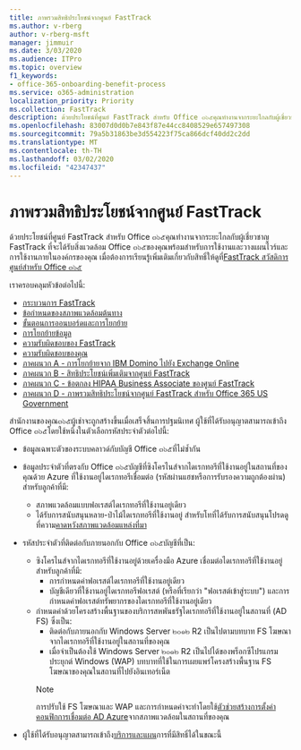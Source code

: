 ```yaml
---
title: ภาพรวมสิทธิประโยชน์จากศูนย์ FastTrack
ms.author: v-rberg
author: v-rberg-msft
manager: jimmuir
ms.date: 3/03/2020
ms.audience: ITPro
ms.topic: overview
f1_keywords:
- office-365-onboarding-benefit-process
ms.service: o365-administration
localization_priority: Priority
ms.collection: FastTrack
description: ด้วยประโยชน์ที่ศูนย์ FastTrack สำหรับ Office ๓๖๕คุณทำงานจากระยะไกลกับผู้เชี่ยวชาญ FastTrack ที่จะได้รับสิ่งแวดล้อม Office ๓๖๕ของคุณพร้อมสำหรับการใช้งานและวางแผนไวร์และการใช้งานภายในองค์กรของคุณ เมื่อต้องการเรียนรู้เพิ่มเติมเกี่ยวกับสิทธิ์ให้ดูที่ FastTrack สวัสดิการศูนย์สำหรับ Office ๓๖๕
ms.openlocfilehash: 83007d0d0b7e843f87e44cc8408529e657497308
ms.sourcegitcommit: 79a5b31863be3d554223f75ca866dcf40dd2c2dd
ms.translationtype: MT
ms.contentlocale: th-TH
ms.lasthandoff: 03/02/2020
ms.locfileid: "42347437"
---
```

# <a name="fasttrack-center-benefit-overview"></a>ภาพรวมสิทธิประโยชน์จากศูนย์ FastTrack

ด้วยประโยชน์ที่ศูนย์ FastTrack สำหรับ Office ๓๖๕คุณทำงานจากระยะไกลกับผู้เชี่ยวชาญ FastTrack ที่จะได้รับสิ่งแวดล้อม Office ๓๖๕ของคุณพร้อมสำหรับการใช้งานและวางแผนไวร์และการใช้งานภายในองค์กรของคุณ เมื่อต้องการเรียนรู้เพิ่มเติมเกี่ยวกับสิทธิ์ให้ดูที่[FastTrack สวัสดิการศูนย์สำหรับ Office ๓๖๕](O365-fasttrack-benefit-for-office-365.md)
  
เราครอบคลุมหัวข้อต่อไปนี้:
- [กระบวนการ FastTrack](O365-fasttrack-process.md) 
- [ข้อกำหนดของสภาพแวดล้อมต้นทาง](O365-source-environment-expectations.md)
- [ขั้นตอนการออนบอร์ดและการโยกย้าย](O365-onboarding-and-migration.md)
- [การโยกย้ายข้อมูล](O365-data-migration.md)
- [ความรับผิดชอบของ FastTrack](O365-fasttrack-responsibilities.md)
- [ความรับผิดชอบของคุณ](O365-your-responsibilities.md) 
- [ภาคผนวก A - การโยกย้ายจาก IBM Domino ไปยัง Exchange Online](O365-from-ibm-domino-to-exchange-online.md)
- [ภาคผนวก B - สิทธิประโยชน์เพิ่มเติมจากศูนย์ FastTrack](O365-fasttrack-additional-benefits.md)
- [ภาคผนวก C - ข้อตกลง HIPAA Business Associate ของศูนย์ FastTrack](O365-hipaa-business-associate-agreement.md)
- [ภาคผนวก D - ภาพรวมสิทธิประโยชน์จากศูนย์ FastTrack สำหรับ Office 365 US Government](US-Gov-appendix-overview.md)
    
สำนักงานของคุณ๓๖๕ผู้เช่าจะถูกสร้างขึ้นเมื่อเสร็จสิ้นการปฐมนิเทศ ผู้ใช้ที่ได้รับอนุญาตสามารถเข้าถึง Office ๓๖๕โดยใช้หนึ่งในตัวเลือกรหัสประจำตัวต่อไปนี้:
- ข้อมูลเฉพาะตัวของระบบคลาวด์กับบัญชี Office ๓๖๕ที่ไม่ซ้ำกัน
- ข้อมูลประจำตัวที่ตรงกับ Office ๓๖๕บัญชีที่ซิงโครไนส์จากไดเรกทอรีที่ใช้งานอยู่ในสถานที่ของคุณด้วย Azure ที่ใช้งานอยู่ไดเรกทอรีเชื่อมต่อ (รหัสผ่านแฮชหรือการรับรองความถูกต้องผ่าน) สำหรับลูกค้าที่มี:
  - สภาพแวดล้อมแบบฟอเรสต์ไดเรกทอรีที่ใช้งานอยู่เดียว
  - ได้รับการสนับสนุนหลาย-ป่าไม้ไดเรกทอรีที่ใช้งานอยู่ สำหรับโทที่ได้รับการสนับสนุนโปรดดูที่ความ[คาดหวังสภาพแวดล้อมแหล่งที่มา](O365-source-environment-expectations.md)
- รหัสประจำตัวที่ติดต่อกับภายนอกกับ Office ๓๖๕บัญชีที่เป็น:
  - ซิงโครไนส์จากไดเรกทอรีที่ใช้งานอยู่ด้วยเครื่องมือ Azure เชื่อมต่อไดเรกทอรีที่ใช้งานอยู่สำหรับลูกค้าที่มี:
      - การกำหนดค่าฟอเรสต์ไดเรกทอรีที่ใช้งานอยู่เดียว
      - บัญชีเดียวที่ใช้งานอยู่ไดเรกทอรีฟอเรสต์ (หรือที่เรียกว่า "ฟอเรสต์เข้าสู่ระบบ") และการกำหนดค่าฟอเรสต์ทรัพยากรของไดเรกทอรีที่ใช้งานอยู่เดียว
  - กำหนดค่าด้วยโครงสร้างพื้นฐานของบริการสหพันธรัฐไดเรกทอรีที่ใช้งานอยู่ในสถานที่ (AD FS) ซึ่งเป็น:
      - ติดต่อกับภายนอกกับ Windows Server ๒๐๑๒ R2 เป็นไปตามบทบาท FS โฆษณาจากไดเรกทอรีที่ใช้งานอยู่ในสถานที่ของคุณ
      - เมื่อจำเป็นต้องใช้ Windows Server ๒๐๑๒ R2 เป็นไปได้ของพร็อกซีโปรแกรมประยุกต์ Windows (WAP) บทบาทที่ใช้ในการเผยแพร่โครงสร้างพื้นฐาน FS โฆษณาของคุณในสถานที่ไปยังอินเทอร์เน็ต
    > [!NOTE]
    > การปรับใช้ FS โฆษณาและ WAP และการกำหนดค่าจะทำโดยใช้[ตัวช่วยสร้างการตั้งค่าคอนฟิกการเชื่อมต่อ AD Azure](https://go.microsoft.com/fwlink/?linkid=844794)จากสภาพแวดล้อมในสถานที่ของคุณ 
  
- ผู้ใช้ที่ได้รับอนุญาตสามารถเข้าถึง[บริการและแผน](M365-eligible-services-and-plans.md)การที่มีสิทธิ์ได้ในขณะนี้
    

 
